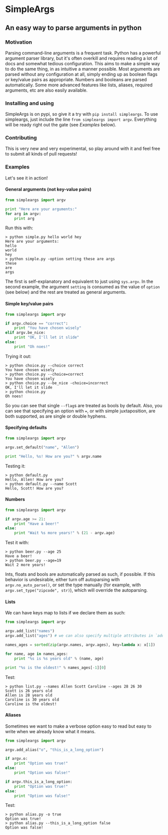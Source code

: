 # SimpleArgs
## An easy way to parse arguments in python

### Motivation

Parsing command-line arguments is a frequent task. Python has a powerful argument parser library, but it's often overkill and requires reading a lot of docs and somewhat tedious configuration. This aims to make a simple way to do the same thing, in as intuitive a manner possible. Most arguments are parsed without any configuration at all, simply ending up as boolean flags or key/value pairs as appropriate. Numbers and booleans are parsed automatically. Some more advanced features like lists, aliases, required arguments, etc are also easily available.

### Installing and using

SimpleArgs is on pypi, so give it a try with `pip install simpleargs`. To use simpleargs, just include the line `from simpleargs import argv`. Everything will be ready right out the gate (see *Examples* below).

### Contributing

This is very new and very experimental, so play around with it and feel free to submit all kinds of pull requests!

### Examples

Let's see it in action!

#### General arguments (not key-value pairs)

```python
from simpleargs import argv

print "Here are your arguments:"
for arg in argv:
    print arg
```

Run this with:

```
> python simple.py hello world hey
Here are your arguments:
hello
world
hey
> python simple.py -option setting these are args
these
are
args
```

The first is self-explanatory and equivalent to just using `sys.argv`. In the second example, the argument `setting` is consumed as the value of `option` (see below) and the rest are treated as general arguments.

#### Simple key/value pairs

```python
from simpleargs import argv

if argv.choice == "correct":
    print "You have chosen wisely"
elif argv.be_nice:
    print "OK, I'll let it slide"
else:
    print "Oh noes!"
```

Trying it out:

```
> python choice.py --choice correct
You have chosen wisely
> python choice.py --choice=correct
You have chosen wisely
> python choice.py --be_nice -choice=incorrect
OK, I'll let it slide
> python choice.py
Oh noes!
```

So you can see that single `--flag`s are treated as bools by default. Also, you can see that specifying an option with `=`, or with simple juxtaposition, are both supported, as are single or double hyphens.

#### Specifying defaults

```python
from simpleargs import argv

argv.set_default("name", "Allen")

print "Hello, %s! How are you?" % argv.name
```

Testing it:

```
> python default.py
Hello, Allen! How are you?
> python default.py --name Scott
Hello, Scott! How are you?
```

#### Numbers

```python
from simpleargs import argv

if argv.age >= 21:
    print "Have a beer!"
else:
    print "Wait %s more years!" % (21 - argv.age)
```

Test it with:

```
> python beer.py --age 25
Have a beer!
> python beer.py --age=19
Wait 2 more years!
```

Ints, floats and bools are automatically parsed as such, if possible. If this behavior is undesirable, either turn off autoparsing with `argv.no_auto_parse()`, or set the type manually (for example, with `argv.set_type("zipcode", str)`), which will override the autoparsing.

#### Lists

We can have keys map to lists if we declare them as such:

```python
from simpleargs import argv

argv.add_list("names")
argv.add_list("ages") # we can also specify multiple attributes in `add_list`

names_ages = sorted(zip(argv.names, argv.ages), key=lambda x: x[1])

for name, age in names_ages:
    print "%s is %s years old" % (name, age)

print "%s is the oldest!" % names_ages[-1][0]
```

Test:

```
> python list.py --names Allen Scott Caroline --ages 28 26 30
Scott is 26 years old
Allen is 28 years old
Caroline is 30 years old
Caroline is the oldest!
```

#### Aliases

Sometimes we want to make a verbose option easy to read but easy to write when we already know what it means.

```python
from simpleargs import argv

argv.add_alias("o", "this_is_a_long_option")

if argv.o:
    print "Option was true!"
else:
    print "Option was false!"

if argv.this_is_a_long_option:
    print "Option was true!"
else:
    print "Option was false!"
```

Test:

```
> python alias.py -o true
Option was true!
> python alias.py --this_is_a_long_option false
Option was false!
```
